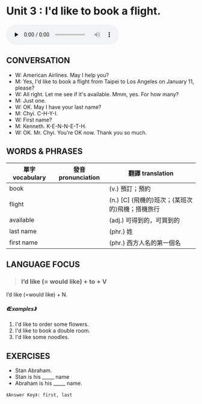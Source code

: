 # Unit 3 : I'd like to book a flight.

<audio controls preload="none">
  <source src="https://channelplus.ner.gov.tw/api/audio/5ad2e5d6f95e3500064f4293">
</audio>

## CONVERSATION
* W: American Airlines. May I help you? 
* M: Yes, I'd like to book a flight from Taipei to Los Angeles on January 11, please? 
* W: All right. Let me see if it's available. Mmm, yes. For how many? 
* M: Just one. 
* W: OK. May I have your last name? 
* M: Chyi. C-H-Y-I. 
* W: First name? 
* M: Kenneth. K-E-N-N-E-T-H. 
* W: OK. Mr. Chyi. You’re OK now. Thank you so much.

## WORDS & PHRASES
單字 vocabulary|發音 pronunciation|翻譯 translation
---|---|---
book||(v.) 預訂；預約
flight||(n.) [C] (飛機的)班次；(某班次的)飛機；搭機旅行
available||(adj.) 可得到的，可買到的
last name||(phr.) 姓
first name||(phr.) 西方人名的第一個名

## LANGUAGE FOCUS 
> <h3>I’d like (= would like) + to + V<br>
I’d like (=would like) + N.</h3>

##### 《Examples》
1. I'd like to order some flowers.
2. I'd like to book a double room.
3. I'd like some noodles.

## EXERCISES 
* Stan Abraham.
* Stan is his _____ name
* Abraham is his _____ name.

`《Answer Key》: first, last`